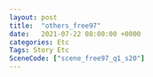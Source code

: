 ```yaml
---
layout: post
title:  "others_free97"
date:   2021-07-22 08:00:00 +0000
categories: Etc
Tags: Story Etc
SceneCode: ["scene_free97_q1_s20"]
---
```

